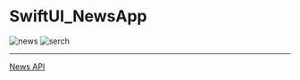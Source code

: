 # SwiftUI_NewsApp
![news](https://user-images.githubusercontent.com/104442595/167285247-47585606-aaee-45a8-93b8-c13bf8d2d2cf.gif)
![serch](https://user-images.githubusercontent.com/104442595/167285261-4d2ff09d-0205-421c-80ba-28e117b00702.gif)

***
[News API](https://newsapi.org)
